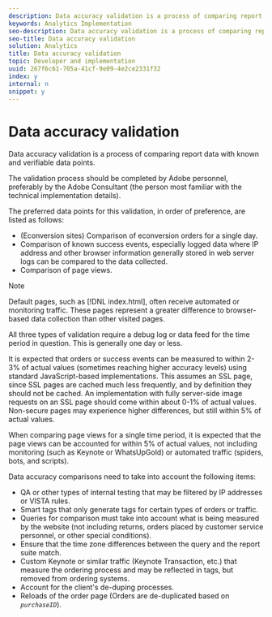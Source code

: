 ```yaml
---
description: Data accuracy validation is a process of comparing report data with known and verifiable data points.
keywords: Analytics Implementation
seo-description: Data accuracy validation is a process of comparing report data with known and verifiable data points.
seo-title: Data accuracy validation
solution: Analytics
title: Data accuracy validation
topic: Developer and implementation
uuid: 267f6c61-705a-41cf-9e09-4e2ce2331f32
index: y
internal: n
snippet: y
---
```


# Data accuracy validation

Data accuracy validation is a process of comparing report data with known and verifiable data points.

The validation process should be completed by Adobe personnel, preferably by the Adobe Consultant (the person most familiar with the technical implementation details).

The preferred data points for this validation, in order of preference, are listed as follows:

* (Econversion sites) Comparison of econversion orders for a single day. 
* Comparison of known success events, especially logged data where IP address and other browser information generally stored in web server logs can be compared to the data collected. 
* Comparison of page views.

>[!NOTE]
>
>Default pages, such as [!DNL index.html], often receive automated or monitoring traffic. These pages represent a greater difference to browser-based data collection than other visited pages.

All three types of validation require a debug log or data feed for the time period in question. This is generally one day or less.

It is expected that orders or success events can be measured to within 2-3% of actual values (sometimes reaching higher accuracy levels) using standard JavaScript-based implementations. This assumes an SSL page, since SSL pages are cached much less frequently, and by definition they should not be cached. An implementation with fully server-side image requests on an SSL page should come within about 0-1% of actual values. Non-secure pages may experience higher differences, but still within 5% of actual values.

When comparing page views for a single time period, it is expected that the page views can be accounted for within 5% of actual values, not including monitoring (such as Keynote or WhatsUpGold) or automated traffic (spiders, bots, and scripts).

Data accuracy comparisons need to take into account the following items:

* QA or other types of internal testing that may be filtered by IP addresses or VISTA rules. 
* Smart tags that only generate tags for certain types of orders or traffic. 
* Queries for comparison must take into account what is being measured by the website (not including returns, orders placed by customer service personnel, or other special conditions). 
* Ensure that the time zone differences between the query and the report suite match. 
* Custom Keynote or similar traffic (Keynote Transaction, etc.) that measure the ordering process and may be reflected in tags, but removed from ordering systems. 
* Account for the client's de-duping processes. 
* Reloads of the order page (Orders are de-duplicated based on *`purchaseID`*).

